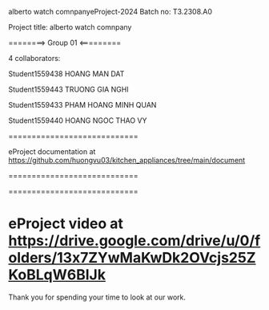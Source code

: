  alberto watch comnpanyeProject-2024 Batch no: T3.2308.A0

Project title: alberto watch comnpany

========> Group 01 <=========

4 collaborators:

Student1559438 HOANG MAN DAT

Student1559443 TRUONG GIA NGHI

Student1559433 PHAM HOANG MINH QUAN

Student1559440 HOANG NGOC THAO VY

============================

eProject documentation at https://github.com/huongvu03/kitchen_appliances/tree/main/document

============================

============================

eProject video at https://drive.google.com/drive/u/0/folders/13x7ZYwMaKwDk2OVcjs25ZKoBLqW6BlJk
============================

Thank you for spending your time to look at our work.